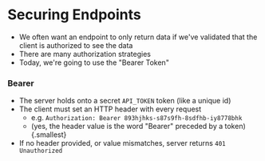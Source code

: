 # Securing Endpoints

* We often want an endpoint to only return data if we've validated that the client is authorized to see the data
* There are many authorization strategies
* Today, we're going to use the "Bearer Token"

<div class="fragment" data-index="1">

### Bearer

* The server holds onto a secret `API_TOKEN` token (like a unique id)
* The client must set an HTTP header with every request
  * e.g. `Authorization: Bearer 893hjhks-s87s9fh-8sdfhb-iy8778bhk`
  * (yes, the header value is the word "Bearer" preceded by a token) {.smallest}
* If no header provided, or value mismatches, server returns `401 Unauthorized`

</div>